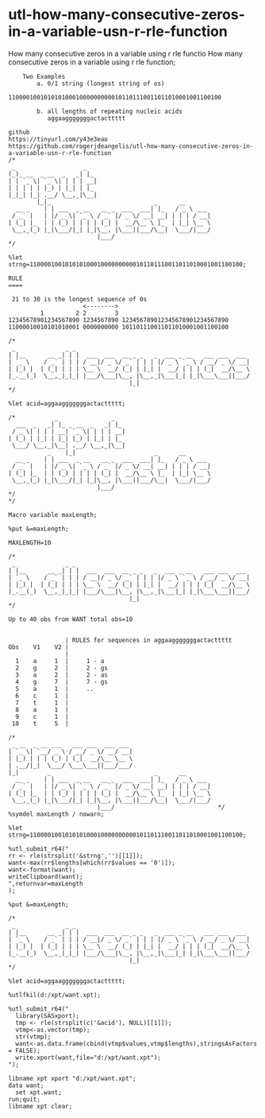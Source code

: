 # utl-how-many-consecutive-zeros-in-a-variable-usn-r-rle-function
How many consecutive zeros in a variable using r rle functio
    How many consecutive zeros in a variable using r rle function;                                                 
                                                                                                                   
        Two Examples                                                                                               
            a. 0/1 string (longest string of os)                                                                   
               110000100101010100010000000000101101110011011010001001100100                                        
                                                                                                                   
            b. all lengths of repeating nucleic acids                                                              
               aggaagggggggactacttttt                                                                              
                                                                                                                   
    github                                                                                                         
    https://tinyurl.com/y43e3eao                                                                                   
    https://github.com/rogerjdeangelis/utl-how-many-consecutive-zeros-in-a-variable-usn-r-rle-function             
    /*                                                                                                             
     _                   _                                                                                         
    (_)_ __  _ __  _   _| |_                                                                                       
    | | `_ \| `_ \| | | | __|                                                                                      
    | | | | | |_) | |_| | |_                                                                                       
    |_|_| |_| .__/ \__,_|\__|                                                                                      
            |_|_                             _      __                                                             
      __ _    | | ___  _ __   __ _  ___  ___| |_   / _ \ ___                                                       
     / _` |   | |/ _ \| `_ \ / _` |/ _ \/ __| __| | | | / __|                                                      
    | (_| |_  | | (_) | | | | (_| |  __/\__ \ |_  | |_| \__ \                                                      
     \__,_(_) |_|\___/|_| |_|\__, |\___||___/\__|  \___/|___/                                                      
                             |___/                                                                                 
    */                                                                                                             
                                                                                                                   
    %let strng=110000100101010100010000000000101101110011011010001001100100;                                       
                                                                                                                   
    RULE                                                                                                           
    ====                                                                                                           
                                                                                                                   
     21 to 30 is the longest sequence of 0s                                                                        
                         <-------->                                                                                
             1         2 2        3                                                                                
    12345678901234567890 1234567890 123456789012345678901234567890                                                 
    11000010010101010001 0000000000 101101110011011010001001100100                                                 
                                                                                                                   
    /*                                                                                                             
     _              _ _                                                                                            
    | |__      __ _| | |  ___  ___  __ _ _   _  ___ _ __   ___ ___  ___                                            
    | `_ \    / _` | | | / __|/ _ \/ _` | | | |/ _ \ `_ \ / __/ _ \/ __|                                           
    | |_) |  | (_| | | | \__ \  __/ (_| | |_| |  __/ | | | (_|  __/\__ \                                           
    |_.__(_)  \__,_|_|_| |___/\___|\__, |\__,_|\___|_| |_|\___\___||___/                                           
                                      |_|                                                                          
    */                                                                                                             
                                                                                                                   
    %let acid=aggaagggggggactacttttt;                                                                              
                                                                                                                   
    /*           _               _                                                                                 
      ___  _   _| |_ _ __  _   _| |_                                                                               
     / _ \| | | | __| `_ \| | | | __|                                                                              
    | (_) | |_| | |_| |_) | |_| | |_                                                                               
     \___/ \__,_|\__| .__/ \__,_|\__|                                                                              
               _    |_|                      _      __                                                             
      __ _    | | ___  _ __   __ _  ___  ___| |_   / _ \ ___                                                       
     / _` |   | |/ _ \| `_ \ / _` |/ _ \/ __| __| | | | / __|                                                      
    | (_| |_  | | (_) | | | | (_| |  __/\__ \ |_  | |_| \__ \                                                      
     \__,_(_) |_|\___/|_| |_|\__, |\___||___/\__|  \___/|___/                                                      
                             |___/                                                                                 
    */                                                                                                             
    */                                                                                                             
                                                                                                                   
    Macro variable maxLength;                                                                                      
                                                                                                                   
    %put &=maxLength;                                                                                              
                                                                                                                   
    MAXLENGTH=10                                                                                                   
                                                                                                                   
    /*                                                                                                             
     _              _ _                                                                                            
    | |__      __ _| | |  ___  ___  __ _ _   _  ___ _ __   ___ ___  ___                                            
    | `_ \    / _` | | | / __|/ _ \/ _` | | | |/ _ \ `_ \ / __/ _ \/ __|                                           
    | |_) |  | (_| | | | \__ \  __/ (_| | |_| |  __/ | | | (_|  __/\__ \                                           
    |_.__(_)  \__,_|_|_| |___/\___|\__, |\__,_|\___|_| |_|\___\___||___/                                           
                                      |_|                                                                          
    */                                                                                                             
                                                                                                                   
    Up to 40 obs from WANT total obs=10                                                                            
                                                                                                                   
                                                                                                                   
                    | RULES for sequences in aggaagggggggactacttttt                                                
    Obs    V1    V2 |                                                                                              
                    |                                                                                              
      1    a     1  |     1 - a                                                                                    
      2    g     2  |     2 - gs                                                                                   
      3    a     2  |     2 - as                                                                                   
      4    g     7  |     7 - gs                                                                                   
      5    a     1  |     ..                                                                                       
      6    c     1  |                                                                                              
      7    t     1  |                                                                                              
      8    a     1  |                                                                                              
      9    c     1  |                                                                                              
     10    t     5  |                                                                                              
                                                                                                                   
    /*                                                                                                             
     _ __  _ __ ___   ___ ___  ___ ___                                                                             
    | `_ \| `__/ _ \ / __/ _ \/ __/ __|                                                                            
    | |_) | | | (_) | (_|  __/\__ \__ \                                                                            
    | .__/|_|  \___/ \___\___||___/___/                                                                            
    |_|        _                             _      __                                                             
      __ _    | | ___  _ __   __ _  ___  ___| |_   / _ \ ___                                                       
     / _` |   | |/ _ \| `_ \ / _` |/ _ \/ __| __| | | | / __|                                                      
    | (_| |_  | | (_) | | | | (_| |  __/\__ \ |_  | |_| \__ \                                                      
     \__,_(_) |_|\___/|_| |_|\__, |\___||___/\__|  \___/|___/                                                      
                             |___/                             */                                                  
    %symdel maxLength / nowarn;                                                                                    
                                                                                                                   
    %let strng=110000100101010100010000000000101101110011011010001001100100;                                       
                                                                                                                   
    %utl_submit_r64("                                                                                              
    rr <- rle(strsplit('&strng','')[[1]]);                                                                         
    want<-max(rr$lengths[which(rr$values == '0')]);                                                                
    want<-format(want);                                                                                            
    writeClipboard(want);                                                                                          
    ",returnvar=maxLength                                                                                          
    );                                                                                                             
                                                                                                                   
    %put &=maxLength;                                                                                              
                                                                                                                   
    /*                                                                                                             
     _              _ _                                                                                            
    | |__      __ _| | |  ___  ___  __ _ _   _  ___ _ __   ___ ___  ___                                            
    | `_ \    / _` | | | / __|/ _ \/ _` | | | |/ _ \ `_ \ / __/ _ \/ __|                                           
    | |_) |  | (_| | | | \__ \  __/ (_| | |_| |  __/ | | | (_|  __/\__ \                                           
    |_.__(_)  \__,_|_|_| |___/\___|\__, |\__,_|\___|_| |_|\___\___||___/                                           
                                      |_|                                                                          
    */                                                                                                             
                                                                                                                   
    %let acid=aggaagggggggactacttttt;                                                                              
                                                                                                                   
    %utlfkil(d:/xpt/want.xpt);                                                                                     
                                                                                                                   
    %utl_submit_r64("                                                                                              
      library(SASxport);                                                                                           
      tmp <- rle(strsplit(c('&acid'), NULL)[[1]]);                                                                 
      vtmp<-as.vector(tmp);                                                                                        
      str(vtmp);                                                                                                   
      want<-as.data.frame(cbind(vtmp$values,vtmp$lengths),stringsAsFactors = FALSE);                               
      write.xport(want,file="d:/xpt/want.xpt");                                                                    
    ");                                                                                                            
                                                                                                                   
    libname xpt xport "d:/xpt/want.xpt";                                                                           
    data want;                                                                                                     
      set xpt.want;                                                                                                
    run;quit;                                                                                                      
    libname xpt clear;                                                                                             
                                                                                                                   
                                                                                                                   
